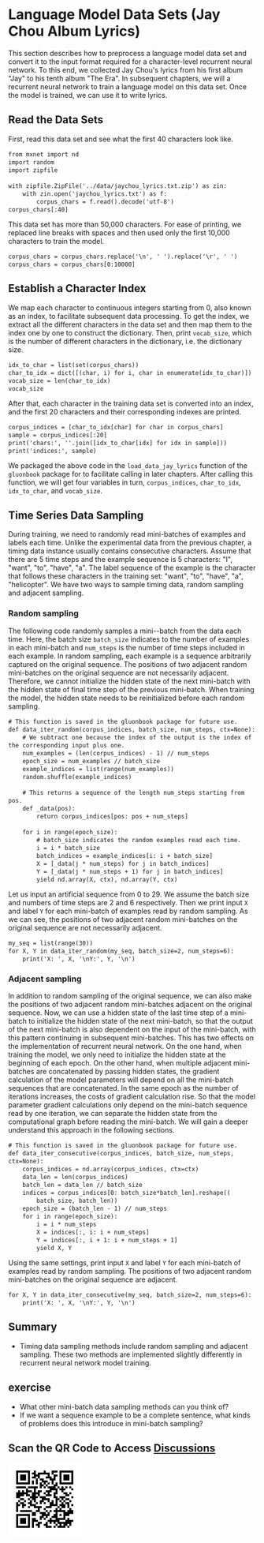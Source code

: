 # Language Model Data Sets (Jay Chou Album Lyrics)

This section describes how to preprocess a language model data set and convert it to the input format required for a character-level recurrent neural network. To this end, we collected Jay Chou's lyrics from his first album "Jay" to his tenth album "The Era". In subsequent chapters, we will a recurrent neural network to train a language model on this data set. Once the model is trained, we can use it to write lyrics.

## Read the Data Sets

First, read this data set and see what the first 40 characters look like.

```{.python .input  n=20}
from mxnet import nd
import random
import zipfile

with zipfile.ZipFile('../data/jaychou_lyrics.txt.zip') as zin:
    with zin.open('jaychou_lyrics.txt') as f:
        corpus_chars = f.read().decode('utf-8')
corpus_chars[:40]
```

This data set has more than 50,000 characters. For ease of printing, we replaced line breaks with spaces and then used only the first 10,000 characters to train the model.

```{.python .input  n=14}
corpus_chars = corpus_chars.replace('\n', ' ').replace('\r', ' ')
corpus_chars = corpus_chars[0:10000]
```

## Establish a Character Index

We map each character to continuous integers starting from 0, also known as an index, to facilitate subsequent data processing. To get the index, we extract all the different characters in the data set and then map them to the index one by one to construct the dictionary. Then, print `vocab_size`, which is the number of different characters in the dictionary, i.e. the dictionary size.

```{.python .input  n=9}
idx_to_char = list(set(corpus_chars))
char_to_idx = dict([(char, i) for i, char in enumerate(idx_to_char)])
vocab_size = len(char_to_idx)
vocab_size
```

After that, each character in the training data set is converted into an index, and the first 20 characters and their corresponding indexes are printed.

```{.python .input  n=18}
corpus_indices = [char_to_idx[char] for char in corpus_chars]
sample = corpus_indices[:20]
print('chars:', ''.join([idx_to_char[idx] for idx in sample]))
print('indices:', sample)
```

We packaged the above code in the `load_data_jay_lyrics` function of the `gluonbook` package for to facilitate calling in later chapters. After calling this function, we will get four variables in turn, `corpus_indices`, `char_to_idx`, `idx_to_char`, and `vocab_size`.

## Time Series Data Sampling

During training, we need to randomly read mini-batches of examples and labels each time. Unlike the experimental data from the previous chapter, a timing data instance usually contains consecutive characters. Assume that there are 5 time steps and the example sequence is 5 characters: "I", "want", "to", "have", "a". The label sequence of the example is the character that follows these characters in the training set: "want", "to", "have", "a", "helicopter". We have two ways to sample timing data, random sampling and adjacent sampling.

### Random sampling

The following code randomly samples a mini--batch from the data each time. Here, the batch size `batch_size` indicates to the number of examples in each mini-batch and `num_steps` is the number of time steps included in each example.
In random sampling, each example is a sequence arbitrarily captured on the original sequence. The positions of two adjacent random mini-batches on the original sequence are not necessarily adjacent. Therefore, we cannot initialize the hidden state of the next mini-batch with the hidden state of final time step of the previous mini-batch. When training the model, the hidden state needs to be reinitialized before each random sampling.

```{.python .input  n=25}
# This function is saved in the gluonbook package for future use.
def data_iter_random(corpus_indices, batch_size, num_steps, ctx=None):
    # We subtract one because the index of the output is the index of the corresponding input plus one.
    num_examples = (len(corpus_indices) - 1) // num_steps
    epoch_size = num_examples // batch_size
    example_indices = list(range(num_examples))
    random.shuffle(example_indices)

    # This returns a sequence of the length num_steps starting from pos.
    def _data(pos):
        return corpus_indices[pos: pos + num_steps]

    for i in range(epoch_size):
        # batch_size indicates the random examples read each time.
        i = i * batch_size
        batch_indices = example_indices[i: i + batch_size]
        X = [_data(j * num_steps) for j in batch_indices]
        Y = [_data(j * num_steps + 1) for j in batch_indices]
        yield nd.array(X, ctx), nd.array(Y, ctx)
```

Let us input an artificial sequence from 0 to 29. We assume the batch size and numbers of time steps are 2 and 6 respectively. Then we print input `X` and label `Y` for each mini-batch of examples read by random sampling. As we can see, the positions of two adjacent random mini-batches on the original sequence are not necessarily adjacent.

```{.python .input  n=31}
my_seq = list(range(30))
for X, Y in data_iter_random(my_seq, batch_size=2, num_steps=6):
    print('X: ', X, '\nY:', Y, '\n')
```

### Adjacent sampling

In addition to random sampling of the original sequence, we can also make the positions of two adjacent random mini-batches adjacent on the original sequence. Now, we can use a hidden state of the last time step of a mini-batch to initialize the hidden state of the next mini-batch, so that the output of the next mini-batch is also dependent on the input of the mini-batch, with this pattern continuing in subsequent mini-batches. This has two effects on the implementation of recurrent neural network. On the one hand,
when training the model, we only need to initialize the hidden state at the beginning of each epoch.
On the other hand, when multiple adjacent mini-batches are concatenated by passing hidden states, the gradient calculation of the model parameters will depend on all the mini-batch sequences that are concatenated. In the same epoch as the number of iterations increases, the costs of gradient calculation rise.
So that the model parameter gradient calculations only depend on the mini-batch sequence read by one iteration, we can separate the hidden state from the computational graph before reading the mini-batch. We will gain a deeper understand this approach in the following sections.

```{.python .input  n=32}
# This function is saved in the gluonbook package for future use.
def data_iter_consecutive(corpus_indices, batch_size, num_steps, ctx=None):
    corpus_indices = nd.array(corpus_indices, ctx=ctx)
    data_len = len(corpus_indices)
    batch_len = data_len // batch_size
    indices = corpus_indices[0: batch_size*batch_len].reshape((
        batch_size, batch_len))
    epoch_size = (batch_len - 1) // num_steps
    for i in range(epoch_size):
        i = i * num_steps
        X = indices[:, i: i + num_steps]
        Y = indices[:, i + 1: i + num_steps + 1]
        yield X, Y
```

Using the same settings, print input `X` and label `Y` for each mini-batch of examples read by random sampling. The positions of two adjacent random mini-batches on the original sequence are adjacent.

```{.python .input  n=33}
for X, Y in data_iter_consecutive(my_seq, batch_size=2, num_steps=6):
    print('X: ', X, '\nY:', Y, '\n')
```

## Summary

* Timing data sampling methods include random sampling and adjacent sampling. These two methods are implemented slightly differently in recurrent neural network model training.

## exercise

* What other mini-batch data sampling methods can you think of?
* If we want a sequence example to be a complete sentence, what kinds of problems does this introduce in mini-batch sampling?


## Scan the QR Code to Access [Discussions](https://discuss.gluon.ai/t/topic/7876)

![](../img/qr_lang-model-dataset.svg)
